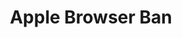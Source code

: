---
title: 'Apple Browser Ban'
permalink: '/apple-browser-ban/'
metaDesc: 'Learn more about the #AppleBrowserBan campaign run by Open Web Advocacy.'
layout: 'layouts/page.njk'
---